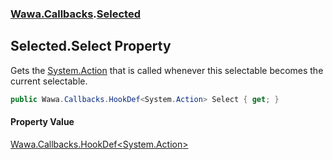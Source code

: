 ### [Wawa.Callbacks](Wawa.Callbacks.md 'Wawa.Callbacks').[Selected](Selected.md 'Wawa.Callbacks.Selected')

## Selected.Select Property

Gets the [System.Action](https://docs.microsoft.com/en-us/dotnet/api/System.Action 'System.Action') that is called whenever this selectable becomes the current selectable.

```csharp
public Wawa.Callbacks.HookDef<System.Action> Select { get; }
```

#### Property Value
[Wawa.Callbacks.HookDef&lt;](HookDef{T}.md 'Wawa.Callbacks.HookDef<T>')[System.Action](https://docs.microsoft.com/en-us/dotnet/api/System.Action 'System.Action')[&gt;](HookDef{T}.md 'Wawa.Callbacks.HookDef<T>')